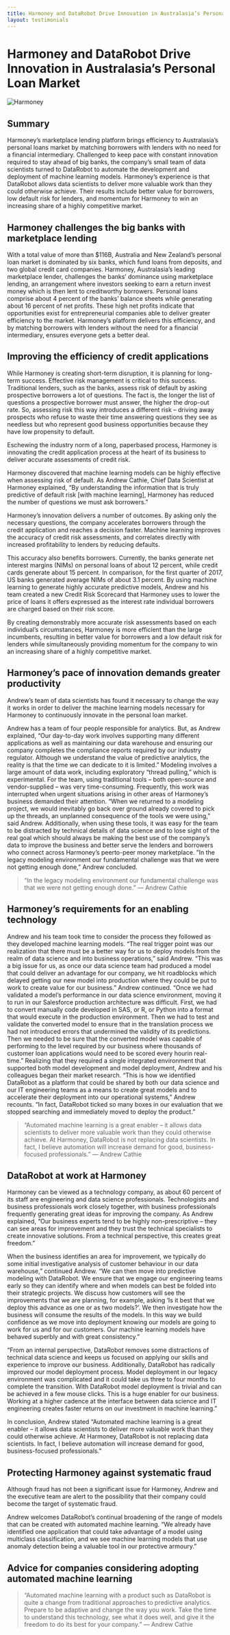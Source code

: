 ```yaml
---
title: Harmoney and DataRobot Drive Innovation in Australasia’s Personal Loan Market 
layout: testimonials
---
```


# Harmoney and DataRobot Drive Innovation in Australasia’s Personal Loan Market 

![Harmoney](/images/clients/harmoney.png)

## Summary
Harmoney’s marketplace lending platform brings efficiency to Australasia’s personal loans market by matching borrowers with lenders with no need for a financial intermediary. Challenged to keep pace with constant innovation required to stay ahead of big banks, the company’s small team of data scientists turned to DataRobot to automate the development and deployment of machine learning models. Harmoney’s experience is that DataRobot allows data scientists to deliver more valuable work than they could otherwise achieve. Their results include better value for borrowers, low default risk for lenders, and momentum for Harmoney to win an increasing share of a highly competitive market.


## Harmoney challenges the big banks with marketplace lending
With a total value of more than $116B, Australia and New Zealand’s personal loan market is dominated by six banks, which fund loans from deposits, and two global credit card companies. Harmoney, Australasia’s leading marketplace lender, challenges the banks’ dominance using marketplace lending, an arrangement where investors seeking to earn a return invest money which is then lent to creditworthy borrowers. Personal loans comprise about 4 percent of the banks’ balance sheets while generating about 16 percent of net profits. These high net profits indicate that opportunities exist for entrepreneurial companies able to deliver greater efficiency to the market. Harmoney’s platform delivers this efficiency, and by matching borrowers with lenders without the need for a financial intermediary, ensures everyone gets a better deal.


## Improving the efficiency of credit applications 
While Harmoney is creating short-term disruption, it is planning for long-term success. Effective risk management is critical to this success.
Traditional lenders, such as the banks, assess risk of default by asking prospective borrowers a lot of questions. The fact is, the longer the list of questions a prospective borrower must answer, the higher the drop-out rate. So, assessing risk this way introduces a different risk – driving away prospects who refuse to waste their time answering questions they see as needless but who represent good business opportunities because they have low propensity to default.

Eschewing the industry norm of a long, paperbased process, Harmoney is innovating the credit application process at the heart of its business to deliver accurate assessments of credit risk. 

Harmoney discovered that machine learning models can be highly effective when assessing risk of default. As Andrew Cathie, Chief Data Scientist at Harmoney explained, “By understanding the information that is truly predictive of default risk [with machine learning], Harmoney has reduced the number of questions we must ask borrowers.”

Harmoney’s innovation delivers a number of outcomes. By asking only the necessary questions, the company accelerates borrowers through the credit application and reaches a decision faster. Machine learning improves the accuracy of credit risk assessments, and correlates directly with increased profitability to lenders by reducing defaults. 

This accuracy also benefits borrowers. Currently, the banks generate net interest margins (NIMs) on personal loans of about 12 percent, while credit cards generate about 15 percent. In comparison, for the first quarter of 2017, US banks generated average NIMs of about 3.1 percent. By using machine learning to generate highly accurate predictive models, Andrew and his team created a new Credit Risk Scorecard that Harmoney uses to lower the price of loans it offers expressed as the interest rate individual borrowers are charged based on their risk score. 

By creating demonstrably more accurate risk assessments based on each individual’s circumstances, Harmoney is more efficient than the large incumbents, resulting in better value for borrowers and a low default risk for lenders while simultaneously providing momentum for the company to win an increasing share of a highly competitive market.

## Harmoney’s pace of innovation demands greater productivity 
Andrew’s team of data scientists has found it necessary to change the way it works in order to deliver the machine learning models necessary for Harmoney to continuously innovate in the personal loan market.

Andrew has a team of four people responsible for analytics. But, as Andrew explained, “Our day-to-day work involves supporting many different applications as well as maintaining our data warehouse and ensuring our company completes the compliance reports required by our industry regulator. Although we understand the value of predictive analytics, the reality is that the time we can dedicate to it is limited.”
Modeling involves a large amount of data work, including exploratory “thread pulling,” which is experimental. For the team, using traditional tools – both open-source and vendor-supplied – was very time-consuming. Frequently, this work was interrupted when urgent situations arising in other areas of Harmoney’s business demanded their attention. “When we returned to a modeling project, we would inevitably go back over ground already covered to pick up the threads, an unplanned consequence of the tools we were using,” said Andrew.
Additionally, when using these tools, it was easy for the team to be distracted by technical details of data science and to lose sight of the real goal which should always be making the best use of the company’s data to improve the business and better serve the lenders and borrowers who connect across Harmoney’s peerto-peer money marketplace.
”In the legacy modeling environment our fundamental challenge was that we were not getting enough done,” Andrew concluded.

> “In the legacy modeling environment our    fundamental challenge was that we were not getting enough done.” — Andrew Cathie

## Harmoney’s requirements for an enabling technology

Andrew and his team took time to consider the process they followed as they developed machine learning models. “The real trigger point was our realization that there must be a better way for us to deploy models from the realm of data science and into business operations,” said Andrew. “This was a big issue for us, as once our data science team had produced a model that could deliver an advantage for our company, we hit roadblocks which delayed getting our new model into production where they could be put to work to create value for our business.” 
Andrew continued. “Once we had validated a model’s performance in our data science environment, moving it to run in our Salesforce production architecture was difficult. First, we had to convert manually code developed in SAS, or R, or Python into a format that would execute in the production environment. Then we had to test and validate the converted model to ensure that in the translation process we had not introduced errors that undermined the validity of its predictions. Then we needed to be sure that the converted model was capable of performing to the level required by our business where thousands of customer loan applications would need to be scored every hourin real-time.”
Realizing that they required a single integrated environment that supported both model development and model deployment, Andrew and his colleagues began their market research. “This is how we identified DataRobot as a platform that could be shared by both our data science and our IT engineering teams as a means to create great models and to accelerate their deployment into our operational systems,” Andrew recounts. “In fact, DataRobot ticked so many boxes in our evaluation that we stopped searching and immediately moved to deploy the product.”

> “Automated machine learning is a great enabler – it allows data scientists  to deliver more valuable work than they could otherwise achieve. At Harmoney, DataRobot is not replacing data scientists. In fact, I believe automation will increase demand for good, business-focused professionals.” — Andrew Cathie

## DataRobot at work at Harmoney
Harmoney can be viewed as a technology company, as about 60 percent of its staff are engineering and data science professionals. Technologists and business professionals work closely together, with business professionals frequently generating great ideas for improving the company. As Andrew explained, “Our business experts tend to be highly non-prescriptive – they can see areas for improvement and they trust the technical specialists to create innovative solutions. From a technical perspective, this creates great freedom.”

When the business identifies an area for improvement, we typically do some initial investigative analysis of customer behaviour in our data warehouse,” continued Andrew. “We can then move into predictive modeling with DataRobot. We ensure that we engage our engineering teams early so they can identify where and when models can best be folded into their strategic projects. We discuss how customers will see the improvements that we are planning, for example, asking ‘Is it best that we deploy this advance as one or as two models?’. We then investigate how the business will consume the results of the models. In this way we build confidence as we move into deployment knowing our models are going to work for us and for our customers. Our machine learning models have behaved superbly and with great consistency.”

“From an internal perspective, DataRobot removes some distractions of technical data science and keeps us focused on applying our skills and experience to improve our business. Additionally, DataRobot has radically improved our model deployment process. Model deployment in our legacy environment was complicated and it could take us three to four months to complete the transition. With DataRobot model deployment is trivial and can be achieved in a few mouse clicks. This is a huge enabler for our business. Working at a higher cadence at the interface between data science and IT engineering creates faster returns on our investment in machine learning.”

In conclusion, Andrew stated “Automated machine learning is a great enabler – it allows data scientists to deliver more valuable work than they could otherwise achieve. At Harmoney, DataRobot is not replacing data scientists. In fact, I believe automation will increase demand for good, business-focused professionals.”

## Protecting Harmoney against systematic fraud
Although fraud has not been a significant issue for Harmoney, Andrew and the executive team are alert to the possibility that their company could become the target of systematic fraud.

Andrew welcomes DataRobot’s continual broadening of the range of models that can be created with automated machine learning. “We already have identified one application that could take advantage of a model using multiclass classification, and we see machine learning models that use anomaly detection being a valuable tool in our protective armoury.”


## Advice for companies considering adopting automated machine learning
> “Automated machine learning with a   product such as DataRobot is quite   a change from traditional approaches to predictive analytics. Prepare to   be adaptive and change the way you   work. Take the time to understand   this technology, see what it does well, and give it the freedom to do its best   for your company.” — Andrew Cathie
